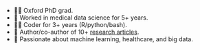 <!--
**MelisAnaturk/MelisAnaturk** is a ✨ _special_ ✨ repository because its `README.md` (this file) appears on your GitHub profile.
- 🔭 I’m currently working on ...
- 🌱 I’m currently learning ...
- 👯 I’m looking to collaborate on ...
- 🤔 I’m looking for help with ...
- 💬 Ask me about ...
- 📫 How to reach me: ...
- 😄 Pronouns: ...
- ⚡ Fun fact: ...
-->
* :woman_student: Oxford PhD grad.
* :microscope: Worked in medical data science for 5+ years.
* :woman_technologist: Coder for 3+ years (R/python/bash).
* :page_facing_up: Author/co-author of 10+ [research articles](https://scholar.google.com/citations?user=i4vHRigAAAAJ&hl=en). 
* :robot: Passionate about machine learning, healthcare, and big data.


